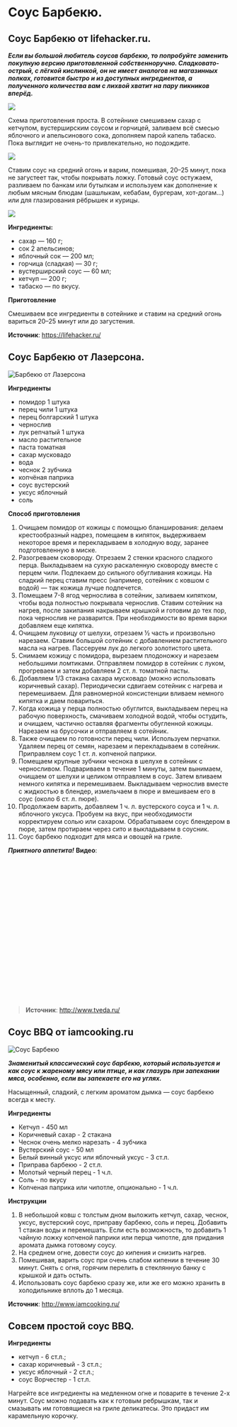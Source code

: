 # Соус Барбекю.

## Соус Барбекю от lifehacker.ru.

_**Если вы большой любитель соусов барбекю, то попробуйте заменить покупную версию приготовленной собственноручно. Сладковато-острый, с лёгкой кислинкой, он не имеет аналогов на магазинных полках, готовится быстро и из доступных ингредиентов, а полученного количества вам с лихвой хватит на пару пикников вперёд.**_

![](/images/Kulinar/Sous/barbeku_sous_1.jpg)

Схема приготовления проста. В сотейнике смешиваем сахар с кетчупом, вустерширским соусом и горчицей, заливаем всё смесью яблочного и апельсинового сока, дополняем парой капель табаско. Пока выглядит не очень-то привлекательно, но подождите.

![](/images/Kulinar/Sous/barbeku_sous_2.jpg)

Ставим соус на средний огонь и варим, помешивая, 20–25 минут, пока не загустеет так, чтобы покрывать ложку. Готовый соус остужаем, разливаем по банкам или бутылкам и используем как дополнение к любым мясным блюдам (шашлыкам, кебабам, бургерам, хот-догам…) или для глазирования рёбрышек и курицы.

![](/images/Kulinar/Sous/barbeku_sous_3.jpg)

**Ингредиенты:**

- сахар — 160 г;
- сок 2 апельсинов;
- яблочный сок — 200 мл;
- горчица (сладкая) — 30 г;
- вустерширский соус — 60 мл;
- кетчуп — 200 г;
- табаско — по вкусу.

**Приготовление**

Смешиваем все ингредиенты в сотейнике и ставим на средний огонь вариться 20–25 минут или до загустения.

**Источник**: https://lifehacker.ru/

## Соус Барбекю от Лазерсона.

![Барбекю от Лазерсона](/images/Kulinar/Sous/barbeku_sous_4.jpg 'Барбекю от Лазерсона')

**Ингредиенты**

- помидор 1 штука
- перец чили 1 штука
- перец болгарский 1 штука
- чернослив
- лук репчатый 1 штука
- масло растительное
- паста томатная
- сахар мусковадо
- вода
- чеснок 2 зубчика
- копчёная паприка
- соус вустерский
- уксус яблочный
- соль

**Способ приготовления**

1. Очищаем помидор от кожицы с помощью бланширования: делаем крестообразный надрез, помещаем в кипяток, выдерживаем некоторое время и перекладываем в холодную воду, заранее подготовленную в миске.
2. Разогреваем сковороду. Отрезаем 2 стенки красного сладкого перца. Выкладываем на сухую раскаленную сковороду вместе с перцем чили. Подпекаем до сильного обугливания кожицы. На сладкий перец ставим пресс (например, сотейник с ковшом с водой) — так кожица лучше подпечется.
3. Помещаем 7-8 ягод чернослива в сотейник, заливаем кипятком, чтобы вода полностью покрывала чернослив. Ставим сотейник на нагрев, после закипания накрываем крышкой и готовим до тех пор, пока чернослив не разварится. При необходимости во время варки добавляем еще кипятка.
4. Очищаем луковицу от шелухи, отрезаем ½ часть и произвольно нарезаем. Ставим большой сотейник с добавлением растительного масла на нагрев. Пассеруем лук до легкого золотистого цвета.
5. Снимаем кожицу с помидора, вырезаем плодоножку и нарезаем небольшими ломтиками. Отправляем помидор в сотейник с луком, прогреваем и затем добавляем 2 ст. л. томатной пасты.
6. Добавляем 1/3 стакана сахара мусковадо (можно использовать коричневый сахар). Периодически сдвигаем сотейник с нагрева и перемешиваем. Для равномерной консистенции вливаем немного кипятка и даем повариться.
7. Когда кожица у перца полностью обуглится, выкладываем перец на рабочую поверхность, смачиваем холодной водой, чтобы остудить, и очищаем, частично оставляя фрагменты обугленной кожицы. Нарезаем на брусочки и отправляем в сотейник.
8. Также очищаем по готовности перец чили. Используем перчатки. Удаляем перец от семян, нарезаем и перекладываем в сотейник. Приправляем соус 1 ст. л. копченой паприки.
9. Помещаем крупные зубчики чеснока в шелухе в сотейник с черносливом. Подвариваем в течение 1 минуты, затем вынимаем, очищаем от шелухи и целиком отправляем в соус. Затем вливаем немного кипятка и перемешиваем. Выкладываем чернослив вместе с жидкостью в блендер, измельчаем в пюре и вмешиваем его в соус (около 6 ст. л. пюре).
10. Продолжаем варить, добавляем 1 ч. л. вустерского соуса и 1 ч. л. яблочного уксуса. Пробуем на вкус, при необходимости корректируем солью или сахаром. Обрабатываем соус блендером в пюре, затем протираем через сито и выкладываем в соусник.
11. Соус барбекю подходит для мяса и овощей на гриле.

_**Приятного аппетита!**_
**Видео**:

<div class="youtube" id="qwfYFqf1RYI" style="width: 560px; height: 315px;"></div>

> **Источник**: http://www.tveda.ru/

## Соус BBQ от iamcooking.ru

![Соус Барбекю](/images/Kulinar/Sous/bbq-sauce.jpg 'Соус Барбекю')

_**Знаменитый классический соус барбекю, который используется и как соус к жареному мясу или птице, и как глазурь при запекании мяса, особенно, если вы запекаете его на углях.**_

Насыщенный, сладкий, с легким ароматом дымка — соус барбекю всегда к месту.

**Ингредиенты**

- Кетчуп - 450 мл
- Коричневый сахар - 2 стакана
- Чеснок очень мелко нарезать - 4 зубчика
- Вустерский соус - 50 мл
- Белый винный уксус или яблочный уксус - 3 ст.л.
- Приправа барбекю - 2 ст.л.
- Молотый черный перец - 1 ч.л.
- Соль - по вкусу
- Копченая паприка или чипотле, опционально  - 1 ч.л.

**Инструкции**

1. В небольшой ковш с толстым дном выложить кетчуп, сахар, чеснок, уксус, вустерский соус, приправу барбекю, соль и перец. Добавить 1 стакан воды и перемешать. Если есть возможность, то добавить 1 чайную ложку копченой паприки или перца чипотле, для придания аромата дымка готовому соусу.
2. На среднем огне, довести соус до кипения и снизить нагрев.
3. Помешивая, варить соус при очень слабом кипении в течение 30 минут. Снять с огня, горячим перелить в стеклянную банку с крышкой и дать остыть.
4. Использовать соус барбекю сразу же, или же его можно хранить в холодильнике вплоть до 1 месяца.

**Источник**: http://www.iamcooking.ru/

## Совсем простой соус BBQ.

**Ингредиенты**

- кетчуп - 6 ст.л.;
- сахар коричневый - 3 ст.л.;
- уксус яблочный - 2 ст.л.;
- соус Ворчестер - 1 ст.л.

Нагрейте все ингредиенты на медленном огне и поварите в течение 2-х минут. Соус можно подавать как к готовым ребрышкам, так и смазывать им готовящиеся на гриле деликатесы. Это придаст им карамельную корочку.
